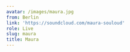 ```yaml
---
avatar: /images/maura.jpg
from: Berlin
link: 'https://soundcloud.com/maura-souloud'
role: Live
slug: maura
title: Maura
---
```



